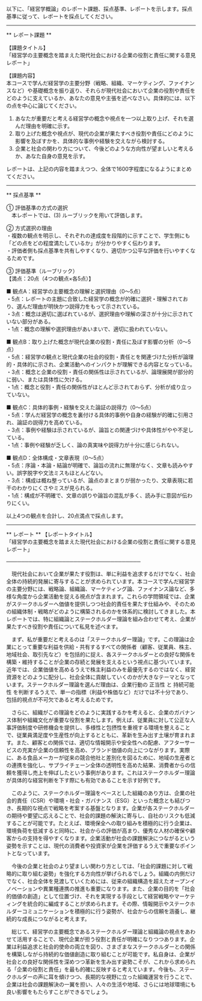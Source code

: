 以下に、「経営学概論」のレポート課題、採点基準、レポートを示します。採点基準に従って、レポートを採点してください。

---------------------------------------
** レポート課題 **

【課題タイトル】  
「経営学の主要概念を踏まえた現代社会における企業の役割と責任に関する意見レポート」

【課題内容】  
本コースで学んだ経営学の主要分野（戦略、組織、マーケティング、ファイナンスなど）や基礎概念を振り返り、それらが現代社会において企業の役割や責任をどのように支えているか、あなたの意見や主張を述べなさい。具体的には、以下の点を中心に論じてください。

1. あなたが重要だと考える経営学の概念や視点を一つ以上取り上げ、それを選んだ理由を明確に示す。  
2. 取り上げた概念や視点が、現代の企業が果たすべき役割や責任にどのように影響を及ぼすかを、具体的な事例や経験を交えながら検討する。  
3. 企業と社会の関わり方について、今後どのような方向性が望ましいと考えるか、あなた自身の意見を示す。  

レポートは、上記の内容を踏まえつつ、全体で1600字程度になるようにまとめてください。  

---------------------------------------
** 採点基準 **

① 評価基準の方式の選択  
　本レポートでは、(3) ルーブリックを用いて評価します。  

② 方式選択の理由  
・複数の観点を明示し、それぞれの達成度を段階的に示すことで、学生側にも「どの点をどの程度満たしているか」が分かりやすく伝わります。  
・評価者側も採点基準を共有しやすくなり、適切かつ公平な評価を行いやすくなるためです。  

③ 評価基準（ルーブリック）  
【満点：20点（4つの観点×各5点）】  

■ 観点A：経営学の主要概念の理解と選択理由（0～5点）  
・5点：レポートの主題に合致した経営学の概念が的確に選択・理解されており、選んだ理由が明快かつ説得力をもって示されている。  
・3点：概念は適切に選ばれているが、選択理由や理解の深さが十分に示されていない部分がある。  
・1点：概念の理解や選択理由があいまいで、適切に扱われていない。  

■ 観点B：取り上げた概念が現代企業の役割・責任に及ぼす影響の分析（0～5点）  
・5点：経営学の観点と現代企業の社会的役割・責任とを関連づけた分析が論理的・具体的に示され、企業活動へのインパクトが理解できる内容となっている。  
・3点：概念と企業の役割・責任の関係性は示されているが、論理展開が部分的に弱い、または具体性に欠ける。  
・1点：概念と役割・責任の関係性がほとんど示されておらず、分析が成り立っていない。  

■ 観点C：具体的事例・経験を交えた論証の説得力（0～5点）  
・5点：学んだ経営学の概念を裏付ける具体的事例や自身の経験が的確に引用され、論証の説得力を高めている。  
・3点：事例や経験は示されているが、論旨との関連づけや具体性がやや不足している。  
・1点：事例や経験が乏しく、論の真実味や説得力が十分に感じられない。  

■ 観点D：全体構成・文章表現（0～5点）  
・5点：序論・本論・結論が明確で、論旨の流れに無理がなく、文章も読みやすい。誤字脱字や文法ミスもほとんどない。  
・3点：構成は概ね整っているが、論点のまとまりが弱かったり、文章表現に若干のわかりにくさやミスが見られる。  
・1点：構成が不明確で、文章の誤りや論旨の混乱が多く、読み手に意図が伝わりにくい。  

以上4つの観点を合計し、20点満点で採点します。  

---------------------------------------
** レポート **
【レポートタイトル】  
「経営学の主要概念を踏まえた現代社会における企業の役割と責任に関する意見レポート」

────────────────────────────────────

　現代社会において企業が果たす役割は、単に利益を追求するだけでなく、社会全体の持続的発展に寄与することが求められています。本コースで学んだ経営学の主要分野には、戦略論、組織論、マーケティング論、ファイナンス論など、多様な角度から企業活動を捉える視点が含まれます。これらの学問領域では、企業がステークホルダーへ価値を提供しつつ社会的責任を果たす仕組みや、そのための組織体制・戦略がどのように構築されるのかを体系的に検討してきました。本レポートでは、特に組織論とステークホルダー理論を組み合わせて考え、企業が果たすべき役割や責任について私見を述べます。

　まず、私が重要だと考えるのは「ステークホルダー理論」です。この理論は企業にとって重要な利益を供給・共有するすべての関係者（顧客、従業員、株主、地域社会、取引先など）を包括的に捉え、各ステークホルダーとの良好な関係を構築・維持することが企業の存続と発展を支えるという視点に基づいています。近年では、企業価値を高めるうえで株主利益のみを最優先するのではなく、経営資源をどのように配分し、社会全体に貢献していくのかが大きなテーマとなっています。ステークホルダー理論を選んだ理由は、企業行動の 正当性 と 持続可能性 を判断するうえで、単一の指標（利益や株価など）だけでは不十分であり、包括的視点が不可欠であると考えるためです。

　さらに、組織がこの理論をどのように実践するかを考えると、企業のガバナンス体制や組織文化が重要な役割を果たします。例えば、従業員に対して公正な人事評価制度や研修機会を提供し、多様性と包摂性を重視する環境を整えることで、従業員満足度や生産性が向上するとともに、革新を生み出す土壌が育まれます。また、顧客との関係では、適切な情報開示や安全性への配慮、アフターサービスの充実が企業の信頼性を高め、ブランド価値の向上につながります。実際に、ある食品メーカーが従来の競合他社と差別化を図るために、地域の生産者との連携を強化し、サプライチェーン全体の透明性を高めた結果、消費者からの信頼を獲得し売上を伸ばしたという事例があります。これはステークホルダー理論が具体的な経営判断を下す際にも有効であることを示す好例です。

　このように、ステークホルダー理論をベースとした組織のあり方は、企業の社会的責任（CSR）や環境・社会・ガバナンス（ESG）といった概念とも結びつき、長期的な視点で戦略を考案する基盤となります。企業が各ステークホルダーの期待や要望に応えることで、社会的課題の解決に寄与し、自社のリスクも低減することが可能です。たとえば、環境保全への取り組みを積極的に行う企業は、環境負荷を低減すると同時に、社会からの評価が高まり、優秀な人材の確保や顧客からの支持を得やすくなります。企業活動が社会の課題解決につながるという姿勢を示すことは、現代の消費者や投資家が企業を評価するうえで重要なポイントとなっています。

　今後の企業と社会のより望ましい関わり方としては、「社会的課題に対して戦略的に取り組む姿勢」を強化する方向性が挙げられるでしょう。組織の内側だけでなく、社会全体を見渡していくためには、従来の組織構造を超えたオープンイノベーションや異業種連携の推進も重要になります。また、企業の目的を「社会的価値の創造」として位置づけ、それを実現する手段として経営戦略やマーケティングを統合的に編成することが求められます。その際、情報開示やステークホルダーコミュニケーションを積極的に行う姿勢が、社会からの信頼を涵養し、継続的な成長につながると考えます。

　総じて、経営学の主要概念であるステークホルダー理論と組織論の視点をあわせて活用することで、現代企業が担う役割と責任が明確になりつつあります。企業は利益追求と社会的使命の両立を図り、さまざまなステークホルダーとの関係を構築しながら持続的な価値創造に取り組むことが可能です。私自身は、企業が社会との良好な関係性を深めつつ革新を生み出す姿勢こそが、これから求められる「企業の役割と責任」を最も的確に反映すると考えています。今後も、ステークホルダーの声に耳を傾けつつ、長期的な視野に立った組織運営を行うことで、企業は社会の課題解決の一翼を担い、人々の生活や地域、さらには地球環境にも良い影響をもたらすことができるでしょう。

